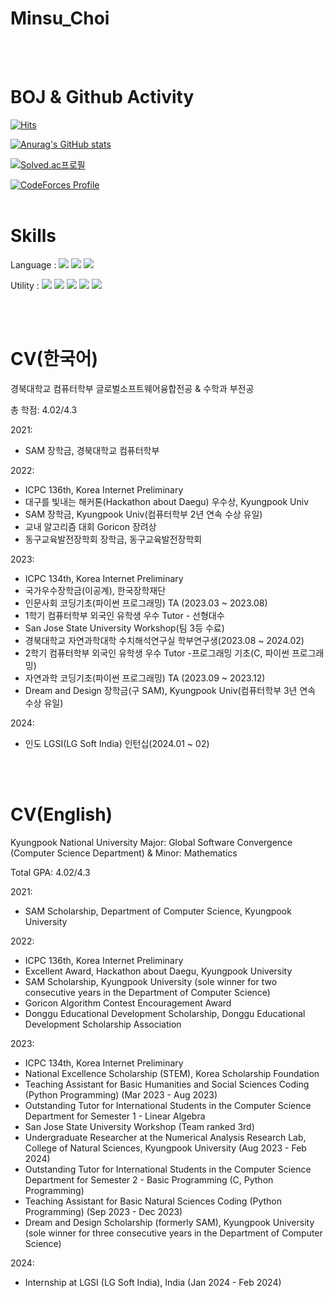 # Minsu_Choi

<br><br>

# BOJ & Github Activity
[![Hits](https://hits.seeyoufarm.com/api/count/incr/badge.svg?url=https%3A%2F%2Fgithub.com%2FMinsuchoi-1999&count_bg=%2379C83D&title_bg=%23555555&icon=&icon_color=%23E7E7E7&title=hits&edge_flat=false)](https://hits.seeyoufarm.com)

[![Anurag's GitHub stats](https://github-readme-stats.vercel.app/api?username=Minsuchoi-1999&show_icons=true&theme=radical)](https://github.com/anuraghazra/github-readme-stats)

[![Solved.ac프로필](http://mazassumnida.wtf/api/v2/generate_badge?boj=minsu_choi)](https://solved.ac/minsu_choi)

[![CodeForces Profile](https://cf.leed.at?id=minsu_choi)](https://codeforces.com/profile/minsu_choi)
<br><br>


# Skills

Language : 
<img src="https://img.shields.io/badge/C-A8B9CC?style=for-the-badge&logo=C&logoColor=white">
<img src="https://img.shields.io/badge/C++-00599C?style=for-the-badge&logo=C++&logoColor=white">
<img src="https://img.shields.io/badge/Python-3776AB?style=for-the-badge&logo=Python&logoColor=white">

Utility : 
<img src="https://img.shields.io/badge/Git-F05032?style=for-the-badge&logo=Git&logoColor=white">
<img src="https://img.shields.io/badge/Docker-2496ED?style=for-the-badge&logo=Docker&logoColor=white">
<img src="https://img.shields.io/badge/Ubuntu-E95420?style=for-the-badge&logo=Ubuntu&logoColor=white">
<img src="https://img.shields.io/badge/Eclipse IDE-2C2255?style=for-the-badge&logo=Eclipse IDE&logoColor=white">
<img src="https://img.shields.io/badge/Sourcetree-0052CC?style=for-the-badge&logo=Sourcetree&logoColor=white">

<br><br>


# CV(한국어)

경북대학교 컴퓨터학부 글로벌소프트웨어융합전공 & 수학과 부전공

총 학점: 4.02/4.3

2021:
- SAM 장학금, 경북대학교 컴퓨터학부

2022:
- ICPC 136th, Korea Internet Preliminary
- 대구를 빛내는 해커톤(Hackathon about Daegu) 우수상, Kyungpook Univ
- SAM 장학금, Kyungpook Univ(컴퓨터학부 2년 연속 수상 유일)
- 교내 알고리즘 대회 Goricon 장려상
- 동구교육발전장학회 장학금, 동구교육발전장학회

2023:
- ICPC 134th, Korea Internet Preliminary
- 국가우수장학금(이공계), 한국장학재단
- 인문사회 코딩기초(파이썬 프로그래밍) TA (2023.03 ~ 2023.08)
- 1학기 컴퓨터학부 외국인 유학생 우수 Tutor - 선형대수
- San Jose State University Workshop(팀 3등 수료)
- 경북대학교 자연과학대학 수치해석연구실 학부연구생(2023.08 ~ 2024.02)
- 2학기 컴퓨터학부 외국인 유학생 우수 Tutor -프로그래밍 기초(C, 파이썬 프로그래밍)
- 자연과학 코딩기초(파이썬 프로그래밍) TA (2023.09 ~ 2023.12)
- Dream and Design 장학금(구 SAM), Kyungpook Univ(컴퓨터학부 3년 연속 수상 유일)

2024:
- 인도 LGSI(LG Soft India) 인턴십(2024.01 ~ 02)
  
<br><br>


# CV(English)

Kyungpook National University
Major: Global Software Convergence (Computer Science Department) & Minor: Mathematics

Total GPA: 4.02/4.3

2021:
- SAM Scholarship, Department of Computer Science, Kyungpook University

2022:
- ICPC 136th, Korea Internet Preliminary
- Excellent Award, Hackathon about Daegu, Kyungpook University
- SAM Scholarship, Kyungpook University (sole winner for two consecutive years in the Department of Computer Science)
- Goricon Algorithm Contest Encouragement Award
- Donggu Educational Development Scholarship, Donggu Educational Development Scholarship Association

2023:
- ICPC 134th, Korea Internet Preliminary
- National Excellence Scholarship (STEM), Korea Scholarship Foundation
- Teaching Assistant for Basic Humanities and Social Sciences Coding (Python Programming) (Mar 2023 - Aug 2023)
- Outstanding Tutor for International Students in the Computer Science Department for Semester 1 - Linear Algebra
- San Jose State University Workshop (Team ranked 3rd)
- Undergraduate Researcher at the Numerical Analysis Research Lab, College of Natural Sciences, Kyungpook University (Aug 2023 - Feb 2024)
- Outstanding Tutor for International Students in the Computer Science Department for Semester 2 - Basic Programming (C, Python Programming)
- Teaching Assistant for Basic Natural Sciences Coding (Python Programming) (Sep 2023 - Dec 2023)
- Dream and Design Scholarship (formerly SAM), Kyungpook University (sole winner for three consecutive years in the Department of Computer Science)

2024:
- Internship at LGSI (LG Soft India), India (Jan 2024 - Feb 2024)
